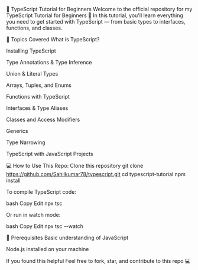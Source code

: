 🎯 TypeScript Tutorial for Beginners
Welcome to the official repository for my TypeScript Tutorial for Beginners 🎥
In this tutorial, you'll learn everything you need to get started with TypeScript — from basic types to interfaces, functions, and classes.

📌 Topics Covered
 What is TypeScript?

 Installing TypeScript

 Type Annotations & Type Inference

 Union & Literal Types

 Arrays, Tuples, and Enums

 Functions with TypeScript

 Interfaces & Type Aliases

 Classes and Access Modifiers

 Generics

 Type Narrowing

 TypeScript with JavaScript Projects

💻 How to Use This Repo:
 Clone this repository 
 git clone https://github.com/Sahilkumar78/typescript.git
 cd typescript-tutorial
 npm install

To compile TypeScript code:

bash
Copy
Edit
npx tsc

Or run in watch mode:

bash
Copy
Edit
npx tsc --watch

🧠 Prerequisites
Basic understanding of JavaScript

Node.js installed on your machine

If you found this helpful Feel free to fork, star, and contribute to this repo 💻
